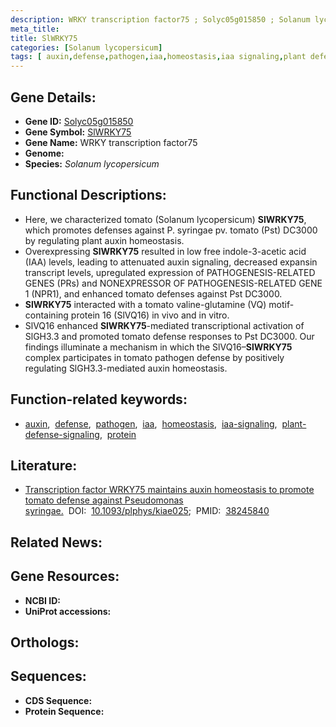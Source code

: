 ```yaml
---
description: WRKY transcription factor75 ; Solyc05g015850 ; Solanum lycopersicum
meta_title:
title: SlWRKY75
categories: [Solanum lycopersicum]
tags: [ auxin,defense,pathogen,iaa,homeostasis,iaa signaling,plant defense signaling,protein ]
---
```


## Gene Details:
- **Gene ID:** [Solyc05g015850]()
- **Gene Symbol:** <u>SlWRKY75</u>
- **Gene Name:** WRKY transcription factor75
- **Genome:** []()
- **Species:** *Solanum lycopersicum*

## Functional Descriptions:
   - Here, we characterized tomato (Solanum lycopersicum) **SlWRKY75**, which promotes defenses against P. syringae pv. tomato (Pst) DC3000 by regulating plant auxin homeostasis.
   - Overexpressing **SlWRKY75** resulted in low free indole-3-acetic acid (IAA) levels, leading to attenuated auxin signaling, decreased expansin transcript levels, upregulated expression of PATHOGENESIS-RELATED GENES (PRs) and NONEXPRESSOR OF PATHOGENESIS-RELATED GENE 1 (NPR1), and enhanced tomato defenses against Pst DC3000.
   - **SlWRKY75** interacted with a tomato valine-glutamine (VQ) motif-containing protein 16 (SlVQ16) in vivo and in vitro.
   - SlVQ16 enhanced **SlWRKY75**-mediated transcriptional activation of SlGH3.3 and promoted tomato defense responses to Pst DC3000. Our findings illuminate a mechanism in which the SlVQ16–**SlWRKY75** complex participates in tomato pathogen defense by positively regulating SlGH3.3-mediated auxin homeostasis.

## Function-related keywords:
   - [auxin](/tags/auxin/),&nbsp;&nbsp;[defense](/tags/defense/),&nbsp;&nbsp;[pathogen](/tags/pathogen/),&nbsp;&nbsp;[iaa](/tags/iaa/),&nbsp;&nbsp;[homeostasis](/tags/homeostasis/),&nbsp;&nbsp;[iaa-signaling](/tags/iaa-signaling/),&nbsp;&nbsp;[plant-defense-signaling](/tags/plant-defense-signaling/),&nbsp;&nbsp;[protein](/tags/protein/)

## Literature:
   - [Transcription factor WRKY75 maintains auxin homeostasis to promote tomato defense against Pseudomonas syringae.](https://doi.org/10.1093/plphys/kiae025)&nbsp;&nbsp;DOI:&nbsp;&nbsp;[10.1093/plphys/kiae025](https://doi.org/10.1093/plphys/kiae025);&nbsp;&nbsp;PMID:&nbsp;&nbsp;[38245840](https://pubmed.ncbi.nlm.nih.gov/38245840/)

## Related News:

## Gene Resources:
- **NCBI ID:**  [](https://www.ncbi.nlm.nih.gov/gene/?term=)
- **UniProt accessions:**  [](https://www.uniprot.org/uniprotkb//entry)

## Orthologs:

## Sequences:
- **CDS Sequence:**
- **Protein Sequence:**
